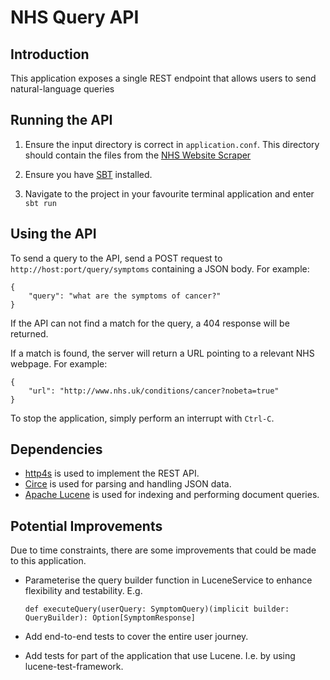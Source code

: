 NHS Query API
====

Introduction
---
This application exposes a single REST endpoint that allows users to 
send natural-language queries

Running the API
---
1. Ensure the input directory is correct in `application.conf`. This directory
should contain the files from the [NHS Website Scraper](https://github.com/GlassAndOneHalf/nhs-website-scraper)

2. Ensure you have [SBT](http://www.scala-sbt.org) installed.

3. Navigate to the project in your favourite terminal application and enter `sbt run`

Using the API
---
To send a query to the API, send a POST request to `http://host:port/query/symptoms`
containing a JSON body. For example:
```
{
    "query": "what are the symptoms of cancer?"
}
```

If the API can not find a match for the query, a 404 response will be returned.

If a match is found, the server will return a URL pointing to a relevant NHS
webpage. For example:

```
{
    "url": "http://www.nhs.uk/conditions/cancer?nobeta=true"
}
```

To stop the application, simply perform an interrupt with `Ctrl-C`.

Dependencies
---
- [http4s](https://github.com/http4s/http4s) is used to implement the REST API.
- [Circe](https://github.com/circe/circe) is used for parsing and handling JSON data.
- [Apache Lucene](https://lucene.apache.org/core/) is used for indexing and performing document queries.

Potential Improvements
---
Due to time constraints, there are some improvements that could be made to this application.

- Parameterise the query builder function in LuceneService to enhance flexibility and
testability. E.g.

  `def executeQuery(userQuery: SymptomQuery)(implicit builder: QueryBuilder): Option[SymptomResponse]`

- Add end-to-end tests to cover the entire user journey.
- Add tests for part of the application that use Lucene. I.e. by using lucene-test-framework.
